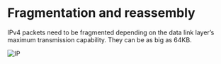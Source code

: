 # Fragmentation and reassembly

IPv4 packets need to be fragmented depending on the data link layer’s maximum transmission capability. They can be as big as 64KB.

![IP](./ip2.png)
